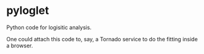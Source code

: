 # pyloglet
Python code for logisitic analysis.

One could attach this code to, say, a Tornado service to do the fitting inside a browser.
